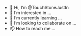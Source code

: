 - 👋 Hi, I’m @TouchStoneJustIn
- 👀 I’m interested in ...
- 🌱 I’m currently learning ...
- 💞️ I’m looking to collaborate on ...
- 📫 How to reach me ...

<!---
TouchStoneJustIn/TouchStoneJustIn is a ✨ special ✨ repository because its `README.md` (this file) appears on your GitHub profile.
You can click the Preview link to take a look at your changes.
--->
